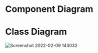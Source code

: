 # Component Diagram



# Class Diagram
![Screenshot 2022-02-09 143032](https://user-images.githubusercontent.com/98829253/153161292-5f03b716-8b1f-4447-a350-03fde343cd58.png)
